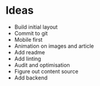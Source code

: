 # Ideas
- Build initial layout 
- Commit to git
- Mobile first
- Animation on images and article
- Add readme
- Add linting 
- Audit and optimisation
- Figure out content source
- Add backend